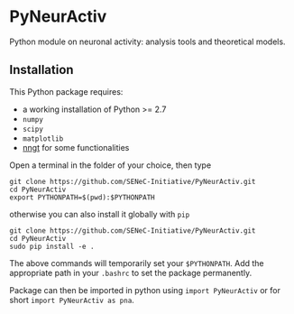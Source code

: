 # PyNeurActiv

Python module on neuronal activity: analysis tools and theoretical models.


## Installation

This Python package requires:

- a working installation of Python >= 2.7
- ``numpy`` 
- ``scipy``
- ``matplotlib``
- [nngt](https://github.com/Silmathoron/NNGT) for some functionalities


Open a terminal in the folder of your choice, then type

    git clone https://github.com/SENeC-Initiative/PyNeurActiv.git
    cd PyNeurActiv
    export PYTHONPATH=$(pwd):$PYTHONPATH

otherwise you can also install it globally with ``pip``

    git clone https://github.com/SENeC-Initiative/PyNeurActiv.git
    cd PyNeurActiv
    sudo pip install -e .

The above commands will temporarily set your `$PYTHONPATH`.
Add the appropriate path in your `.bashrc` to set the package permanently.

Package can then be imported in python using ``import PyNeurActiv``
or for short ``import PyNeurActiv as pna``.
